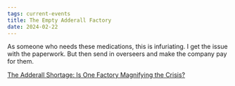 ```yaml
---
tags: current-events
title: The Empty Adderall Factory
date: 2024-02-22
---
```


As someone who needs these medications, this is infuriating. I get the issue with the paperwork. But then send in overseers and make the company pay for them.

[The Adderall Shortage: Is One Factory Magnifying the Crisis?](https://nymag.com/intelligencer/article/adderall-shortage-adhd-medication-ascent-pharmaceuticals.html)